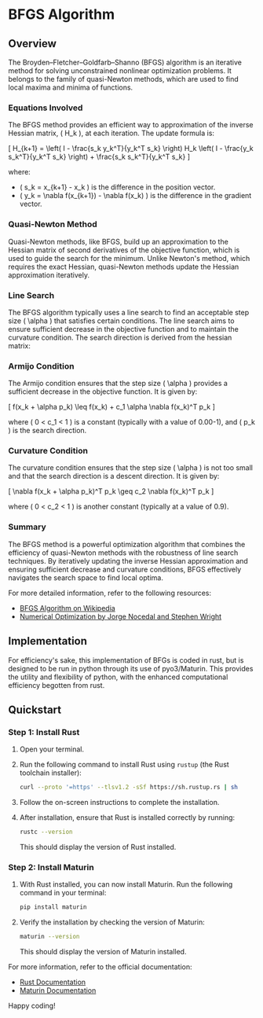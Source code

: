 # BFGS Algorithm
## Overview

The Broyden–Fletcher–Goldfarb–Shanno (BFGS) algorithm is an iterative method for solving unconstrained nonlinear optimization problems. It belongs to the family of quasi-Newton methods, which are used to find local maxima and minima of functions.

### Equations Involved

The BFGS method provides an efficient way to approximation of the inverse Hessian matrix, \( H_k \), at each iteration. The update formula is:

\[ H_{k+1} = \left( I - \frac{s_k y_k^T}{y_k^T s_k} \right) H_k \left( I - \frac{y_k s_k^T}{y_k^T s_k} \right) + \frac{s_k s_k^T}{y_k^T s_k} \]

where:
- \( s_k = x_{k+1} - x_k \) is the difference in the position vector.
- \( y_k = \nabla f(x_{k+1}) - \nabla f(x_k) \) is the difference in the gradient vector.

### Quasi-Newton Method

Quasi-Newton methods, like BFGS, build up an approximation to the Hessian matrix of second derivatives of the objective function, which is used to guide the search for the minimum. Unlike Newton's method, which requires the exact Hessian, quasi-Newton methods update the Hessian approximation iteratively.

### Line Search

The BFGS algorithm typically uses a line search to find an acceptable step size \( \alpha \) that satisfies certain conditions. The line search aims to ensure sufficient decrease in the objective function and to maintain the curvature condition. The search direction is derived from the hessian matrix:

### Armijo Condition

The Armijo condition ensures that the step size \( \alpha \) provides a sufficient decrease in the objective function. It is given by:

\[ f(x_k + \alpha p_k) \leq f(x_k) + c_1 \alpha \nabla f(x_k)^T p_k \]

where \( 0 < c_1 < 1 \) is a constant (typically with a value of 0.00-1), and \( p_k \) is the search direction.

### Curvature Condition

The curvature condition ensures that the step size \( \alpha \) is not too small and that the search direction is a descent direction. It is given by:

\[ \nabla f(x_k + \alpha p_k)^T p_k \geq c_2 \nabla f(x_k)^T p_k \]

where \( 0 < c_2 < 1 \) is another constant (typically at a value of 0.9).

### Summary

The BFGS method is a powerful optimization algorithm that combines the efficiency of quasi-Newton methods with the robustness of line search techniques. By iteratively updating the inverse Hessian approximation and ensuring sufficient decrease and curvature conditions, BFGS effectively navigates the search space to find local optima.

For more detailed information, refer to the following resources:
- [BFGS Algorithm on Wikipedia](https://en.wikipedia.org/wiki/BFGS_method)
- [Numerical Optimization by Jorge Nocedal and Stephen Wright](https://www.springer.com/gp/book/9780387303031)

## Implementation

For efficiency's sake, this implementation of BFGs is coded in rust, but is designed to be run in python through its use of pyo3/Maturin. This provides the utility and flexibility of python, with the enhanced computational efficiency begotten from rust.

## Quickstart

### Step 1: Install Rust

1. Open your terminal.
2. Run the following command to install Rust using `rustup` (the Rust toolchain installer):

    ```sh
    curl --proto '=https' --tlsv1.2 -sSf https://sh.rustup.rs | sh
    ```

3. Follow the on-screen instructions to complete the installation.
4. After installation, ensure that Rust is installed correctly by running:

    ```sh
    rustc --version
    ```

    This should display the version of Rust installed.

### Step 2: Install Maturin

1. With Rust installed, you can now install Maturin. Run the following command in your terminal:

    ```sh
    pip install maturin
    ```

2. Verify the installation by checking the version of Maturin:

    ```sh
    maturin --version
    ```

    This should display the version of Maturin installed.

For more information, refer to the official documentation:
- [Rust Documentation](https://www.rust-lang.org/learn)
- [Maturin Documentation](https://maturin.rs/)

Happy coding!